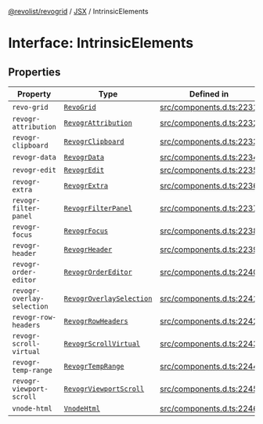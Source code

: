 [@revolist/revogrid](README.md) / [JSX](Namespace.JSX.md) / IntrinsicElements

# Interface: IntrinsicElements

## Properties

| Property | Type | Defined in |
| ------ | ------ | ------ |
| `revo-grid` | [`RevoGrid`](JSX.Interface.RevoGrid.md) | [src/components.d.ts:2231](https://github.com/revolist/revogrid/blob/db3bbd7b3dfb60c01decc2efa78ae175ced1baa0/src/components.d.ts#L2231) |
| `revogr-attribution` | [`RevogrAttribution`](JSX.Interface.RevogrAttribution.md) | [src/components.d.ts:2232](https://github.com/revolist/revogrid/blob/db3bbd7b3dfb60c01decc2efa78ae175ced1baa0/src/components.d.ts#L2232) |
| `revogr-clipboard` | [`RevogrClipboard`](JSX.Interface.RevogrClipboard.md) | [src/components.d.ts:2233](https://github.com/revolist/revogrid/blob/db3bbd7b3dfb60c01decc2efa78ae175ced1baa0/src/components.d.ts#L2233) |
| `revogr-data` | [`RevogrData`](JSX.Interface.RevogrData.md) | [src/components.d.ts:2234](https://github.com/revolist/revogrid/blob/db3bbd7b3dfb60c01decc2efa78ae175ced1baa0/src/components.d.ts#L2234) |
| `revogr-edit` | [`RevogrEdit`](JSX.Interface.RevogrEdit.md) | [src/components.d.ts:2235](https://github.com/revolist/revogrid/blob/db3bbd7b3dfb60c01decc2efa78ae175ced1baa0/src/components.d.ts#L2235) |
| `revogr-extra` | [`RevogrExtra`](JSX.Interface.RevogrExtra.md) | [src/components.d.ts:2236](https://github.com/revolist/revogrid/blob/db3bbd7b3dfb60c01decc2efa78ae175ced1baa0/src/components.d.ts#L2236) |
| `revogr-filter-panel` | [`RevogrFilterPanel`](JSX.Interface.RevogrFilterPanel.md) | [src/components.d.ts:2237](https://github.com/revolist/revogrid/blob/db3bbd7b3dfb60c01decc2efa78ae175ced1baa0/src/components.d.ts#L2237) |
| `revogr-focus` | [`RevogrFocus`](JSX.Interface.RevogrFocus.md) | [src/components.d.ts:2238](https://github.com/revolist/revogrid/blob/db3bbd7b3dfb60c01decc2efa78ae175ced1baa0/src/components.d.ts#L2238) |
| `revogr-header` | [`RevogrHeader`](JSX.Interface.RevogrHeader.md) | [src/components.d.ts:2239](https://github.com/revolist/revogrid/blob/db3bbd7b3dfb60c01decc2efa78ae175ced1baa0/src/components.d.ts#L2239) |
| `revogr-order-editor` | [`RevogrOrderEditor`](JSX.Interface.RevogrOrderEditor.md) | [src/components.d.ts:2240](https://github.com/revolist/revogrid/blob/db3bbd7b3dfb60c01decc2efa78ae175ced1baa0/src/components.d.ts#L2240) |
| `revogr-overlay-selection` | [`RevogrOverlaySelection`](JSX.Interface.RevogrOverlaySelection.md) | [src/components.d.ts:2241](https://github.com/revolist/revogrid/blob/db3bbd7b3dfb60c01decc2efa78ae175ced1baa0/src/components.d.ts#L2241) |
| `revogr-row-headers` | [`RevogrRowHeaders`](JSX.Interface.RevogrRowHeaders.md) | [src/components.d.ts:2242](https://github.com/revolist/revogrid/blob/db3bbd7b3dfb60c01decc2efa78ae175ced1baa0/src/components.d.ts#L2242) |
| `revogr-scroll-virtual` | [`RevogrScrollVirtual`](JSX.Interface.RevogrScrollVirtual.md) | [src/components.d.ts:2243](https://github.com/revolist/revogrid/blob/db3bbd7b3dfb60c01decc2efa78ae175ced1baa0/src/components.d.ts#L2243) |
| `revogr-temp-range` | [`RevogrTempRange`](JSX.Interface.RevogrTempRange.md) | [src/components.d.ts:2244](https://github.com/revolist/revogrid/blob/db3bbd7b3dfb60c01decc2efa78ae175ced1baa0/src/components.d.ts#L2244) |
| `revogr-viewport-scroll` | [`RevogrViewportScroll`](JSX.Interface.RevogrViewportScroll.md) | [src/components.d.ts:2245](https://github.com/revolist/revogrid/blob/db3bbd7b3dfb60c01decc2efa78ae175ced1baa0/src/components.d.ts#L2245) |
| `vnode-html` | [`VnodeHtml`](JSX.Interface.VnodeHtml.md) | [src/components.d.ts:2246](https://github.com/revolist/revogrid/blob/db3bbd7b3dfb60c01decc2efa78ae175ced1baa0/src/components.d.ts#L2246) |
